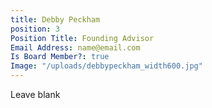 ```yaml
---
title: Debby Peckham
position: 3
Position Title: Founding Advisor
Email Address: name@email.com
Is Board Member?: true
Image: "/uploads/debbypeckham_width600.jpg"
---
```


Leave blank
